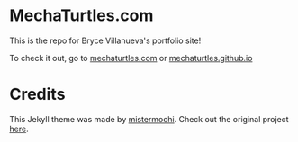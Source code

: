 # MechaTurtles.com
This is the repo for Bryce Villanueva's portfolio site!

To check it out, go to [mechaturtles.com](https://mechaturtles.com) or [mechaturtles.github.io](https://mechaturtles.github.io)

# Credits
This Jekyll theme was made by [mistermochi](https://github.com/mistermochi/). Check out the original project [here](https://github.com/mistermochi/phantom-jekyll).


